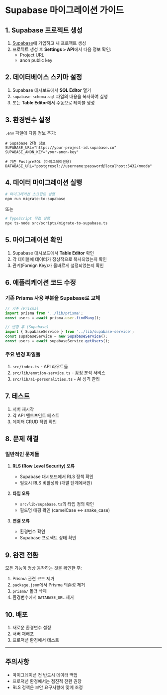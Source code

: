 # Supabase 마이그레이션 가이드

## 1. Supabase 프로젝트 생성

1. [Supabase](https://supabase.com)에 가입하고 새 프로젝트 생성
2. 프로젝트 생성 후 **Settings > API**에서 다음 정보 확인:
   - Project URL
   - anon public key

## 2. 데이터베이스 스키마 설정

1. Supabase 대시보드에서 **SQL Editor** 열기
2. `supabase-schema.sql` 파일의 내용을 복사하여 실행
3. 또는 **Table Editor**에서 수동으로 테이블 생성

## 3. 환경변수 설정

`.env` 파일에 다음 정보 추가:

```env
# Supabase 연결 정보
SUPABASE_URL="https://your-project-id.supabase.co"
SUPABASE_ANON_KEY="your-anon-key"

# 기존 PostgreSQL (마이그레이션용)
DATABASE_URL="postgresql://username:password@localhost:5432/mooda"
```

## 4. 데이터 마이그레이션 실행

```bash
# 마이그레이션 스크립트 실행
npm run migrate-to-supabase
```

또는

```bash
# TypeScript 직접 실행
npx ts-node src/scripts/migrate-to-supabase.ts
```

## 5. 마이그레이션 확인

1. Supabase 대시보드에서 **Table Editor** 확인
2. 각 테이블에 데이터가 정상적으로 복사되었는지 확인
3. 관계(Foreign Key)가 올바르게 설정되었는지 확인

## 6. 애플리케이션 코드 수정

### 기존 Prisma 사용 부분을 Supabase로 교체

```typescript
// 기존 (Prisma)
import prisma from '../lib/prisma';
const users = await prisma.user.findMany();

// 변경 후 (Supabase)
import { SupabaseService } from '../lib/supabase-service';
const supabaseService = new SupabaseService();
const users = await supabaseService.getUsers();
```

### 주요 변경 파일들

1. `src/index.ts` - API 라우트들
2. `src/lib/emotion-service.ts` - 감정 분석 서비스
3. `src/lib/ai-personalities.ts` - AI 성격 관리

## 7. 테스트

1. 서버 재시작
2. 각 API 엔드포인트 테스트
3. 데이터 CRUD 작업 확인

## 8. 문제 해결

### 일반적인 문제들

1. **RLS (Row Level Security) 오류**

   - Supabase 대시보드에서 RLS 정책 확인
   - 필요시 RLS 비활성화 (개발 단계에서만)

2. **타입 오류**

   - `src/lib/supabase.ts`의 타입 정의 확인
   - 필드명 매핑 확인 (camelCase ↔ snake_case)

3. **연결 오류**
   - 환경변수 확인
   - Supabase 프로젝트 상태 확인

## 9. 완전 전환

모든 기능이 정상 동작하는 것을 확인한 후:

1. Prisma 관련 코드 제거
2. `package.json`에서 Prisma 의존성 제거
3. `prisma/` 폴더 삭제
4. 환경변수에서 `DATABASE_URL` 제거

## 10. 배포

1. 새로운 환경변수 설정
2. 서버 재배포
3. 프로덕션 환경에서 테스트

---

## 주의사항

- 마이그레이션 전 반드시 데이터 백업
- 프로덕션 환경에서는 점진적 전환 권장
- RLS 정책은 보안 요구사항에 맞게 조정
